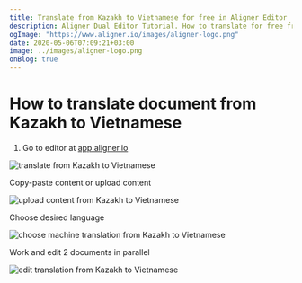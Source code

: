 ```yaml
---
title: Translate from Kazakh to Vietnamese for free in Aligner Editor
description: Aligner Dual Editor Tutorial. How to translate for free from Kazakh to Vietnamese. Aligner is multilingual document management platform. 
ogImage: "https://www.aligner.io/images/aligner-logo.png"
date: 2020-05-06T07:09:21+03:00
image: ../images/aligner-logo.png
onBlog: true
---
```


# How to translate document from Kazakh to Vietnamese

1. Go to editor at [app.aligner.io](https://app.aligner.io "Aligner App web page")

![translate from Kazakh to Vietnamese](../aligner-blank-editor.png "translate from Kazakh to Vietnamese")

Copy-paste content or upload content

![upload content from Kazakh to Vietnamese](../aligner-uploaded-document.png "upload content from Kazakh to Vietnamese")

Choose desired language

![choose machine translation from Kazakh to Vietnamese](../aligner-language-dropdown.png "choose machine translation from Kazakh to Vietnamese")

Work and edit 2 documents in parallel

![edit translation from Kazakh to Vietnamese](../aligner-double-sitded-editor.png "edit translation from Kazakh to Vietnamese")

